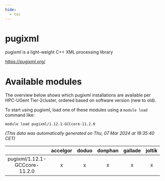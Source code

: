 ```yaml
---
hide:
  - toc
---
```


pugixml
=======


pugixml is a light-weight C++ XML processing library

https://pugixml.org/
# Available modules


The overview below shows which pugixml installations are available per HPC-UGent Tier-2cluster, ordered based on software version (new to old).

To start using pugixml, load one of these modules using a `module load` command like:

```shell
module load pugixml/1.12.1-GCCcore-11.2.0
```

*(This data was automatically generated on Thu, 07 Mar 2024 at 18:35:40 CET)*  

| |accelgor|doduo|donphan|gallade|joltik|skitty|
| :---: | :---: | :---: | :---: | :---: | :---: | :---: |
|pugixml/1.12.1-GCCcore-11.2.0|x|x|x|x|x|x|

